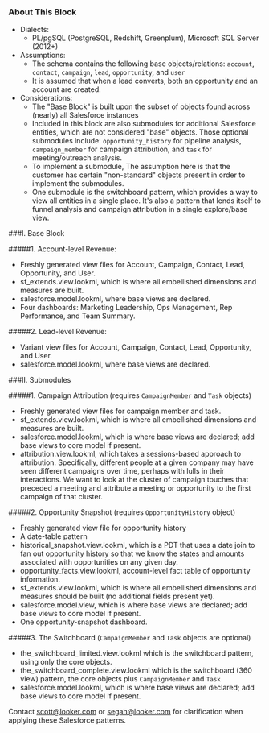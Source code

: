 ### About This Block
- Dialects: 
    - PL/pgSQL (PostgreSQL, Redshift, Greenplum), Microsoft SQL Server (2012+)
- Assumptions: 
    - The schema contains the following base objects/relations: `account`, `contact`, `campaign`, `lead`, `opportunity`, and `user`
    - It is assumed that when a lead converts, both an opportunity and an account are created.
- Considerations:
	- The "Base Block" is built upon the subset of objects found across (nearly) all Salesforce instances
	- Included in this block are also submodules for additional Salesforce entities, which are not considered "base" objects. Those optional submodules include: `opportunity_history` for pipeline analysis, `campaign_member` for campaign attribution, and `task` for meeting/outreach analysis.
	- To implement a submodule, The assumption here is that the customer has certain "non-standard" objects present in order to implement the submodules.
	- One submodule is the switchboard pattern, which provides a way to view all entities in a single place. It's also a pattern that lends itself to funnel analysis and campaign attribution in a single explore/base view.


###I. Base Block

#####1. Account-level Revenue:
- Freshly generated view files for Account, Campaign, Contact, Lead, Opportunity, and User.
- sf_extends.view.lookml, which is where all embellished dimensions and measures are built.
- salesforce.model.lookml, where base views are declared.
- Four dashboards: Marketing Leadership, Ops Management, Rep Performance, and Team Summary.

#####2. Lead-level Revenue:
- Variant view files for Account, Campaign, Contact, Lead, Opportunity, and User.
- salesforce.model.lookml, where base views are declared.

###II. Submodules

#####1. Campaign Attribution (requires `CampaignMember` and `Task` objects)
- Freshly generated view files for campaign member and task.
- sf_extends.view.lookml, which is where all embellished dimensions and measures are built.
- salesforce.model.lookml, which is where base views are declared; add base views to core model if present.
- attribution.view.lookml, which takes a sessions-based approach to attribution. Specifically, different people at a given company may have seen different campaigns over time, perhaps with lulls in their interactions. We want to look at the cluster of campaign touches that preceded a meeting and attribute a meeting or opportunity to the first campaign of that cluster.

#####2. Opportunity Snapshot (requires `OpportunityHistory` object)
- Freshly generated view file for opportunity history
- A date-table pattern
- historical_snapshot.view.lookml, which is a PDT that uses a date join to fan out opportunity history so that we know the states and amounts associated with opportunities on any given day.
- opportunity_facts.view.lookml, account-level fact table of opportunity information.
- sf_extends.view.lookml, which is where all embellished dimensions and measures should be built (no additional fields present yet).
- salesforce.model.view, which is where base views are declared; add base views to core model if present.
- One opportunity-snapshot dashboard.

#####3. The Switchboard (`CampaignMember` and `Task` objects are optional)
- the_switchboard_limited.view.lookml which is the switchboard pattern, using only the core objects.
- the_switchboard_complete.view.lookml which is the switchboard (360 view) pattern, the core objects plus `CampaignMember` and `Task`
- salesforce.model.lookml, which is where base views are declared; add base views to core model if present.

Contact scott@looker.com or segah@looker.com for clarification when applying these Salesforce patterns.

